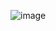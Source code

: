 ![image](https://github.com/Rahul-chaurasiya/Leetcode-Practice-Problem/assets/77222540/4385438d-d7db-4d1a-8cdb-ec2e4c407322)
